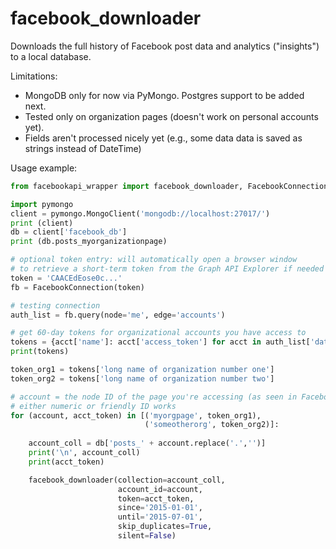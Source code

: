# facebook_downloader
Downloads the full history of Facebook post data and analytics ("insights") to a local database. 

Limitations:
* MongoDB only for now via PyMongo. Postgres support to be added next.
* Tested only on organization pages (doesn't work on personal accounts yet).
* Fields aren't processed nicely yet (e.g., some data data is saved as strings instead of DateTime)

Usage example:
```Python
from facebookapi_wrapper import facebook_downloader, FacebookConnection

import pymongo
client = pymongo.MongoClient('mongodb://localhost:27017/')
print (client)
db = client['facebook_db']
print (db.posts_myorganizationpage)

# optional token entry: will automatically open a browser window
# to retrieve a short-term token from the Graph API Explorer if needed
token = 'CAACEdEose0c...'
fb = FacebookConnection(token)

# testing connection
auth_list = fb.query(node='me', edge='accounts') 

# get 60-day tokens for organizational accounts you have access to
tokens = {acct['name']: acct['access_token'] for acct in auth_list['data']}
print(tokens)

token_org1 = tokens['long name of organization number one']
token_org2 = tokens['long name of organization number two']

# account = the node ID of the page you're accessing (as seen in Facebook urls)
# either numeric or friendly ID works
for (account, acct_token) in [('myorgpage', token_org1), 
                              ('someotherorg', token_org2)]:
    
    account_coll = db['posts_' + account.replace('.','')]
    print('\n', account_coll)
    print(acct_token)

    facebook_downloader(collection=account_coll, 
                        account_id=account, 
                        token=acct_token, 
                        since='2015-01-01', 
                        until='2015-07-01', 
                        skip_duplicates=True, 
                        silent=False)
```
